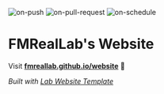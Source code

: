 
  ![on-push](../../actions/workflows/on-push.yaml/badge.svg)
  ![on-pull-request](../../actions/workflows/on-pull-request.yaml/badge.svg)
  ![on-schedule](../../actions/workflows/on-schedule.yaml/badge.svg)

  # FMRealLab's Website

  Visit **[fmreallab.github.io/website](https://fmreallab.github.io/website)** 🚀

  _Built with [Lab Website Template](https://greene-lab.gitbook.io/lab-website-template-docs)_

